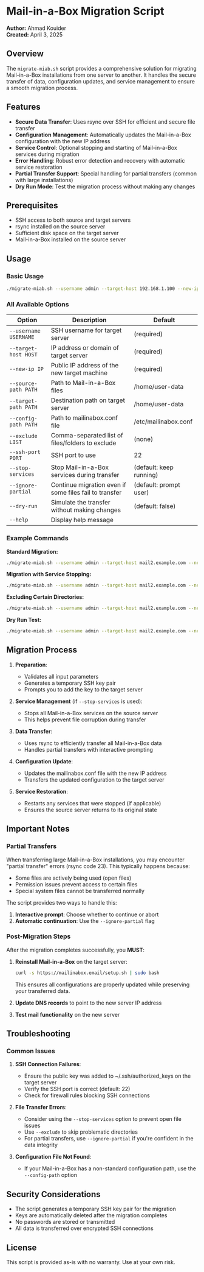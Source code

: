 # Mail-in-a-Box Migration Script

**Author:** Ahmad Kouider  
**Created:** April 3, 2025

## Overview

The `migrate-miab.sh` script provides a comprehensive solution for migrating Mail-in-a-Box installations from one server to another. It handles the secure transfer of data, configuration updates, and service management to ensure a smooth migration process.

## Features

- **Secure Data Transfer**: Uses rsync over SSH for efficient and secure file transfer
- **Configuration Management**: Automatically updates the Mail-in-a-Box configuration with the new IP address
- **Service Control**: Optional stopping and starting of Mail-in-a-Box services during migration
- **Error Handling**: Robust error detection and recovery with automatic service restoration
- **Partial Transfer Support**: Special handling for partial transfers (common with large installations)
- **Dry Run Mode**: Test the migration process without making any changes

## Prerequisites

- SSH access to both source and target servers
- rsync installed on the source server
- Sufficient disk space on the target server
- Mail-in-a-Box installed on the source server

## Usage

### Basic Usage

```bash
./migrate-miab.sh --username admin --target-host 192.168.1.100 --new-ip 203.0.113.10
```

### All Available Options

| Option | Description | Default |
|--------|-------------|---------|
| `--username USERNAME` | SSH username for target server | (required) |
| `--target-host HOST` | IP address or domain of target server | (required) |
| `--new-ip IP` | Public IP address of the new target machine | (required) |
| `--source-path PATH` | Path to Mail-in-a-Box files | /home/user-data |
| `--target-path PATH` | Destination path on target server | /home/user-data |
| `--config-path PATH` | Path to mailinabox.conf file | /etc/mailinabox.conf |
| `--exclude LIST` | Comma-separated list of files/folders to exclude | (none) |
| `--ssh-port PORT` | SSH port to use | 22 |
| `--stop-services` | Stop Mail-in-a-Box services during transfer | (default: keep running) |
| `--ignore-partial` | Continue migration even if some files fail to transfer | (default: prompt user) |
| `--dry-run` | Simulate the transfer without making changes | (default: false) |
| `--help` | Display help message | |

### Example Commands

**Standard Migration:**
```bash
./migrate-miab.sh --username admin --target-host mail2.example.com --new-ip 203.0.113.10
```

**Migration with Service Stopping:**
```bash
./migrate-miab.sh --username admin --target-host mail2.example.com --new-ip 203.0.113.10 --stop-services
```

**Excluding Certain Directories:**
```bash
./migrate-miab.sh --username admin --target-host mail2.example.com --new-ip 203.0.113.10 --exclude 'backup,logs,tmp'
```

**Dry Run Test:**
```bash
./migrate-miab.sh --username admin --target-host mail2.example.com --new-ip 203.0.113.10 --dry-run
```

## Migration Process

1. **Preparation**:
   - Validates all input parameters
   - Generates a temporary SSH key pair
   - Prompts you to add the key to the target server

2. **Service Management** (if `--stop-services` is used):
   - Stops all Mail-in-a-Box services on the source server
   - This helps prevent file corruption during transfer

3. **Data Transfer**:
   - Uses rsync to efficiently transfer all Mail-in-a-Box data
   - Handles partial transfers with interactive prompting

4. **Configuration Update**:
   - Updates the mailinabox.conf file with the new IP address
   - Transfers the updated configuration to the target server

5. **Service Restoration**:
   - Restarts any services that were stopped (if applicable)
   - Ensures the source server returns to its original state

## Important Notes

### Partial Transfers

When transferring large Mail-in-a-Box installations, you may encounter "partial transfer" errors (rsync code 23). This typically happens because:

- Some files are actively being used (open files)
- Permission issues prevent access to certain files
- Special system files cannot be transferred normally

The script provides two ways to handle this:
1. **Interactive prompt**: Choose whether to continue or abort
2. **Automatic continuation**: Use the `--ignore-partial` flag

### Post-Migration Steps

After the migration completes successfully, you **MUST**:

1. **Reinstall Mail-in-a-Box** on the target server:
   ```bash
   curl -s https://mailinabox.email/setup.sh | sudo bash
   ```
   This ensures all configurations are properly updated while preserving your transferred data.

2. **Update DNS records** to point to the new server IP address

3. **Test mail functionality** on the new server

## Troubleshooting

### Common Issues

1. **SSH Connection Failures**:
   - Ensure the public key was added to ~/.ssh/authorized_keys on the target server
   - Verify the SSH port is correct (default: 22)
   - Check for firewall rules blocking SSH connections

2. **File Transfer Errors**:
   - Consider using the `--stop-services` option to prevent open file issues
   - Use `--exclude` to skip problematic directories
   - For partial transfers, use `--ignore-partial` if you're confident in the data integrity

3. **Configuration File Not Found**:
   - If your Mail-in-a-Box has a non-standard configuration path, use the `--config-path` option

## Security Considerations

- The script generates a temporary SSH key pair for the migration
- Keys are automatically deleted after the migration completes
- No passwords are stored or transmitted
- All data is transferred over encrypted SSH connections

## License

This script is provided as-is with no warranty. Use at your own risk.
